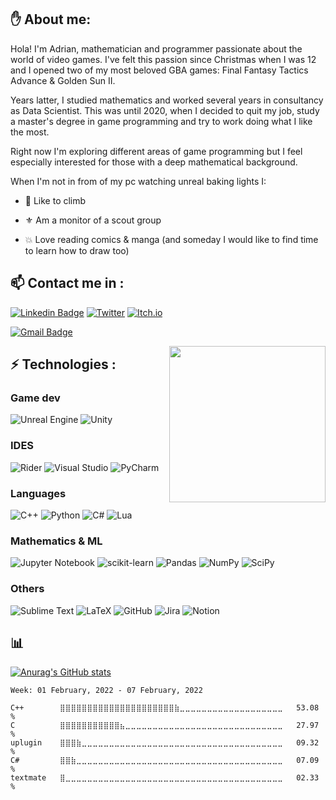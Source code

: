 ## ✋ About me:

Hola! I'm Adrian, mathematician and programmer passionate about the world of video games. I've felt this passion since Christmas when I was 12 and I opened two of my most beloved GBA games: Final Fantasy Tactics Advance & Golden Sun II.

Years latter, I studied mathematics and worked several years in consultancy as Data Scientist. This was until 2020, when I decided to quit my job, study a master's degree in game programming and try to work doing what I like the most.

Right now I'm exploring different areas of game programming but I feel especially interested for those with a deep mathematical background.

When I'm not in from of my pc watching unreal baking lights I:

- 🌄 Like to climb

- ⚜️ Am a monitor of a scout group

- 💥 Love reading comics & manga (and someday I would like to find time to learn how to draw too)

## 📫 Contact me in :

[![Linkedin Badge](https://img.shields.io/badge/-LinkedIn-blue?style=plastic&logo=Linkedin&logoColor=white&link=https://www.linkedin.com/in/adrián-delgado-del-sol/)](https://linkedin.com/in/adrián-delgado-del-sol)
[![Twitter](https://img.shields.io/badge/-Twitter_-%231DA1F2.svg?style=plastic&logo=Twitter&logoColor=white&link=https://twitter.com/Adrian_Delgado_/)](https://twitter.com/Adrian_Delgado_)
[![Itch.io](https://img.shields.io/badge/Itch.io-%23FF0B34.svg?style=plastic&logo=Itch.io&logoColor=white)](https://adrian-delgado.itch.io/) 


[
![Gmail Badge](https://img.shields.io/badge/-adriandelgadodelsol@gmail.com-c14438?style=plastic&logo=Gmail&logoColor=white&copy:adriandelgadodelsol@gmail.com)](adriandelgadodelsol@gmail.com)

<img align="right" src="https://media3.giphy.com/media/3osxYlSDn290VbV076/giphy.gif?cid=790b7611d9c824cde494ec65fbb9ad8a50040dc0e0c11d25&rid=giphy.gif&ct=g" height=250 />

## ⚡ Technologies :
### Game dev
![Unreal Engine](https://img.shields.io/badge/UE-%23313131.svg?style=plastic&logo=unrealengine&logoColor=white) 
![Unity](https://img.shields.io/badge/unity-%23000000.svg?style=plastic&logo=unity&logoColor=white)
### IDES
![Rider](https://img.shields.io/badge/Rider-DC143C.svg?style=plastic&logo=Rider&logoColor=white)
![Visual Studio](https://img.shields.io/badge/Visual%20Studio-5C2D91.svg?style=plastic&logo=visual-studio&logoColor=white)
![PyCharm](https://img.shields.io/badge/pycharm-80CD32?style=plastic&logo=pycharm&logoColor=black) 
### Languages
![C++](https://img.shields.io/badge/C++-%2300599C.svg?style=plastic&logo=c%2B%2B&logoColor=white)
![Python](https://img.shields.io/badge/python-3670A0?style=plastic&logo=python&logoColor=ffdd54)
![C#](https://img.shields.io/badge/C%23-%23239120.svg?style=plastic&logo=c-sharp&logoColor=white)
![Lua](https://img.shields.io/badge/lua-%232C2D72.svg?style=plastic&logo=lua&logoColor=white) 
### Mathematics & ML
![Jupyter Notebook](https://img.shields.io/badge/jupyter-%23FA0F00.svg?style=plastic&logo=jupyter&logoColor=white) 
![scikit-learn](https://img.shields.io/badge/scikit--learn-%23F7931E.svg?style=plastic&logo=scikit-learn&logoColor=white)
![Pandas](https://img.shields.io/badge/pandas-%23150458.svg?style=plastic&logo=pandas&logoColor=white)
![NumPy](https://img.shields.io/badge/numpy-%23013243.svg?style=plastic&logo=numpy&logoColor=white)
![SciPy](https://img.shields.io/badge/SciPy-%230C55A5.svg?style=plastic&logo=scipy&logoColor=%white)
### Others
![Sublime Text](https://img.shields.io/badge/sublime_text-%23575757.svg?style=plastic&logo=sublime-text&logoColor=important)
![LaTeX](https://img.shields.io/badge/latex-%23008080.svg?style=plastic&logo=latex&logoColor=white)
![GitHub](https://img.shields.io/badge/github-%23121011.svg?style=plastic&logo=github&logoColor=white)
![Jira](https://img.shields.io/badge/jira-%230A0FFF.svg?style=plastic&logo=jira&logoColor=white)
![Notion](https://img.shields.io/badge/Notion-%23000000.svg?style=plastic&logo=notion&logoColor=white)

## 📊

[![Anurag's GitHub stats](https://github-readme-stats.vercel.app/api?username=AdrianDDS&theme=blue-green&show_icons=true&count_private=true&include_all_commits=true
)](https://github.com/anuraghazra/github-readme-stats)

<!--START_SECTION:waka-->
```text
Week: 01 February, 2022 - 07 February, 2022

C++        ⣿⣿⣿⣿⣿⣿⣿⣿⣿⣿⣿⣿⣿⣿⣿⣿⣿⣿⣿⣿⣿⣷⣀⣀⣀⣀⣀⣀⣀⣀⣀⣀⣀⣀⣀⣀⣀⣀⣀⣀⣀   53.08 % 
C          ⣿⣿⣿⣿⣿⣿⣿⣿⣿⣿⣿⣦⣀⣀⣀⣀⣀⣀⣀⣀⣀⣀⣀⣀⣀⣀⣀⣀⣀⣀⣀⣀⣀⣀⣀⣀⣀⣀⣀⣀⣀   27.97 % 
uplugin    ⣿⣿⣿⣷⣀⣀⣀⣀⣀⣀⣀⣀⣀⣀⣀⣀⣀⣀⣀⣀⣀⣀⣀⣀⣀⣀⣀⣀⣀⣀⣀⣀⣀⣀⣀⣀⣀⣀⣀⣀⣀   09.32 % 
C#         ⣿⣿⣷⣀⣀⣀⣀⣀⣀⣀⣀⣀⣀⣀⣀⣀⣀⣀⣀⣀⣀⣀⣀⣀⣀⣀⣀⣀⣀⣀⣀⣀⣀⣀⣀⣀⣀⣀⣀⣀⣀   07.09 % 
textmate   ⣿⣀⣀⣀⣀⣀⣀⣀⣀⣀⣀⣀⣀⣀⣀⣀⣀⣀⣀⣀⣀⣀⣀⣀⣀⣀⣀⣀⣀⣀⣀⣀⣀⣀⣀⣀⣀⣀⣀⣀⣀   02.33 % 
```
<!--END_SECTION:waka-->

<!-- 
[![Top Langs](https://github-readme-stats.vercel.app/api/top-langs/?username=AdrianDDS&theme=blue-green&layout=compact)](https://github.com/anuraghazra/github-readme-stats)


![Blender](https://img.shields.io/badge/blender-%23F5792A.svg?style=plastic&logo=blender&logoColor=white)
![Aseprite](https://img.shields.io/badge/Aseprite-FFFFFF?style=plastic&logo=Aseprite&logoColor=#7D929E)
-->

